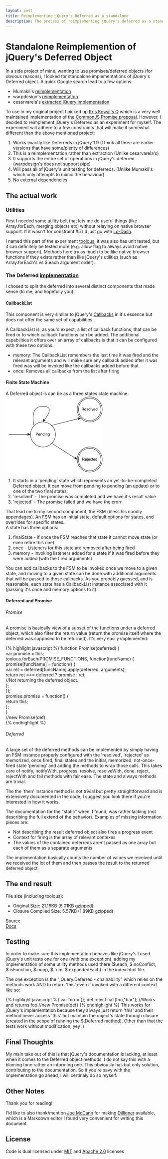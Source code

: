 ```yaml
---
layout: post
title: Reimplementing jQuery's Deferred as a standalone
description: The process of reimplementing jQuery's deferred as a standalone JS
---
```


Standalone Reimplemention of jQuery's Deferred Object
=========

In a side project of mine, wanting to use promises/deferred objects (for obvious reasons), I looked for standalone implementations of jQuery's Deferred object. A quick Google search lead to a few options:  

  - Mumakil's [reimplementation](https://github.com/Mumakil/Standalone-Deferred)
  - warpdesign's [reimplementation](https://github.com/warpdesign/Standalone-Deferred)
  - cesarvarela's [extracted jQuery implementation](https://github.com/cesarvarela/jQuery.deferred-stand-alone)

To use in my original project I picked up [Kris Kowal's Q](https://github.com/kriskowal/q) which is a very well maintained implementation of the [CommonJS Promise proposal](http://wiki.commonjs.org/wiki/Promises). 
However, I decided to reimplement jQuery's Deferred as an experiment for myself. The experiment will adhere to a few constraints that will make it somewhat different than the above mentioned project:

  1. Works exactly like Deferreds in jQuery 1.9 (I think all three are earlier versions that have some/plenty of differences)
  2. This is a reimplementation rather than extraction (Unlike cesarvarela's)
  3. It supports the entire set of operations in jQuery's deferred (warpdesign's does not support pipe)
  4. Will pass all of jQuery's unit testing for deferreds. (Unlike Mumakil's which only attempts to mimic the behaviour)
  5. No external dependencies

## The actual work
### Utilities
First I needed some utility belt that lets me do useful things (like Array.forEach, merging objects etc) without relaying on native browser support. If it wasn't for constraint #5 I'd just go with [Lo-Dash](http://lodash.com/). 

I named this part of the experiment [toolous]( https://github.com/asafh/toolous.js/blob/master/toolous.js), it was also has unit tested, but it can definitely be tested more (e.g. allow flag to always avoid native browser support). 
Methods here try as much to be like native browser functions if they exists rather than like jQuery's utilities (such as Array.forEach's vs $.each argument order).

### The Deferred [implementation](https://github.com/asafh/jquery-deferred.js)
I chosed to split the deferred into several distinct components that made sense (to me, and hopefully you).  
#### CallbackList
This component is very similar to jQuery's [Callbacks](http://api.jquery.com/jQuery.Callbacks/) in it's essence but does not offer the same set of capabilities. 

A CallbackList is, as you'd expect, a list of callback functions, that can be fired or to which callback functions can be added. 
The additional capabilities it offers over an array of callbacks is that it can be configured with these two options:

  - memory: The CallbackList remembers the last time it was fired and the relevant arguments and will make sure any callback added after it was fired was will be invoked like the callbacks added before that.
  - once: Removes all callbacks from the list after firing

#### Finite State Machine
A Deferred object is can be as a three states state machine:  
![Deferred states diagram](/img/Deferred.png)

  1. It starts in a 'pending' state which represents an yet-to-be-completed Deferred object. It can move from pending to pending (an update) or to one of the two final states:
  2. 'resolved' - The promise was completed and we have it's result value
  3. 'rejected' - The promise failed and we have the erorr

That lead me to my second component, the FSM (bless his noodly appendages).
An FSM has an initial state, default options for states, and overrides for specific states.  
A state has three options:

  1. finalState - if once the FSM reaches that state it cannot move state (or even refire this one)
  2. once - Listeners for this state are removed after being fired
  3. memory - Invoking listeners added for a state if it was fired before they were added (with the fired arguments)

You can add callbacks to the FSM to be invoked once we move to a given state, and moving to a given state can be done with additional arguments that will be passed to those callbacks. 
As you probably guessed, and is reasonable, each state has a CallbackList instance associated with it (passing it's once and memory options to it).

#### Deferred and Promise
###### Promise 
A promise is basically view of a subset of the functions under a deferred object, which also filter the return value (return the promise itself where the deferred was supposed to be returned). It's very easily implemented:

{% highlight javascript %}
function Promise(deferred) {  
    	var promise = this;  
		toolous.forEach(PROMISE_FUNCTIONS, function(funcName) {  
			promise[funcName] = function() {  
				var ret = deferred[funcName].apply(deferred, arguments);  
				return ret === deferred ? promise : ret;  
				//Not returning the deferred object.  
			};  
		});  
		promise.promise = function() {  
			return this;  
		};  
	}  
//new Promise(def)  
{% endhighlight %}

###### Deferred
A large set of the deferred methods can be implemented by simply having an FSM instance properly configured with the 'resolved', 'rejected' as memorized, once fired, final states and the initial, memorized, not-once-fired state 'pending' and adding the methods to wrap those calls. 
This takes care of notify, notifyWith, progress, resolve, resolveWith, done, reject, rejectWith and fail methods with fair ease. 
The state and always methods are trivial.

The the 'then' instance method is not trivial but pretty straightforward and is extensively documented in the code, I suggest you look there if you're interested in how it works.

The documentation for the "static" when, I found, was rather lacking (not describing the full extend of the behavior). Examples of missing information pieces are:

  - Not describing the result deferred object also fires a progress event
  - Context for firing is the array of relevant contexes
  - The values of the contained deferreds aren't passed as one array but each of them as a separate arguments

The implementation basically counts the number of values we received until we received the lot of them and then passes the result to the returned deferred object.

## The end result
File size (including toolous):

  - Original Size:    21.16KB (6.01KB gzipped)
  - Closure Compiled Size:	5.57KB (1.89KB gzipped)

[Source](https://github.com/asafh/jquery-deferred.js)  
[Docs](http://www.ous.io/jquery-deferred.js/)

## Testing
In order to make sure this implementation behaves like jQuery's I used jQuery's unit tests one for one (with one exception), adding my implementation of some utility methods used there ($.each, $.noConflict, $.isFunction, $.noop, $.trim, $.expandedEach) in the index.html file. 

The one exception is the "jQuery.Deferred - chainability" which relies on the methods work AND to return 'this' even if invoked with a different context like so:

{% highlight javascript %}
var foo = {};
def.reject.call(foo,"bar"); //Works and returns foo
//new Promise(def)
{% endhighlight %}
This works for jQuery's implementation because they always just return 'this' and their method never access 'this' but maintain the object's state through closure (created in the scope of running the $.Deferred method). 
Other than that the tests work without modification, yey :)


## Final Thoughts
My main take out of this is that jQuery's documentation is lacking, at least when it comes to the Deferred object methods. I do not say this with a blaming tone rather an informing one. 
This obviously has but only solution, contributing to the documentation. So if you're savy with the implementation go ahead, I will certinaly do so myself.



## Other Notes  
Thank you for reading!

I'ld like to also thank/mention [Joe McCann](https://github.com/joemccann) for making [Dilligner](http://dillinger.io/) available, which is a Markdown editor I found very convenient for writing this document.


## License

Code is dual licensed under [MIT](http://opensource.org/licenses/MIT) and [Apache 2.0](http://www.apache.org/licenses/LICENSE-2.0) licenses



